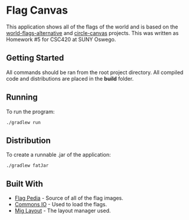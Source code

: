 # Flag Canvas

This application shows all of the flags of the world and is based on the [world-flags-alternative](https://github.com/mwiater1/world-flags-alternative) and [circle-canvas](https://github.com/mwiater1/circle-canvas) projects. This was written as Homework #5 for CSC420 at SUNY Oswego.

## Getting Started

All commands should be ran from the root project directory. All compiled code and distributions are placed in the **build** folder. 

## Running

To run the program:

```
./gradlew run
```

## Distribution

To create a runnable .jar of the application:

```
./gradlew fatJar
```

## Built With
* [Flag Pedia](http://flagpedia.net/) - Source of all of the flag images.
* [Commons IO](http://commons.apache.org/proper/commons-io/) - Used to load the flags.
* [Mig Layout](http://www.miglayout.com/) - The layout manager used.
